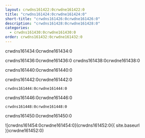```yaml
---
layout: crwdns161422:0crwdne161422:0
title: "crwdns161424:0crwdne161424:0"
short-title: "crwdns161426:0crwdne161426:0"
description: "crwdns161428:0crwdne161428:0"
categories:
  - crwdns161430:0crwdne161430:0
order: crwdns161432:0crwdne161432:0
---
```


crwdns161434:0crwdne161434:0

crwdns161436:0crwdne161436:0 crwdns161438:0crwdne161438:0

crwdns161440:0crwdne161440:0

crwdns161442:0crwdne161442:0

`crwdns161444:0crwdne161444:0`

crwdns161446:0crwdne161446:0

`crwdns161448:0crwdne161448:0`

crwdns161450:0crwdne161450:0

![crwdns161454:0crwdne161454:0](crwdns161452:0{{ site.baseurl }}crwdne161452:0)